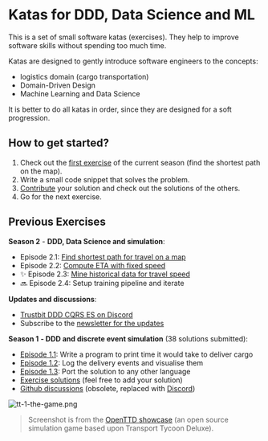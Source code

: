 # Katas for DDD, Data Science and ML

This is a set of small software katas (exercises). They help to improve software skills without spending too much time.

Katas are designed to gently introduce software engineers to the concepts:

- logistics domain (cargo transportation)
- Domain-Driven Design
- Machine Learning and Data Science

It is better to do all katas in order, since they are designed for a soft progression.

## How to get started?

1. Check out the [first exercise](https://github.com/Softwarepark/exercises/blob/master/transport-tycoon_21.md) of the current season (find the shortest path on the map).
2. Write a small code snippet that solves the problem.
3. [Contribute](https://github.com/Softwarepark/exercises/blob/master/transport-tycoon/README.md) your solution and check out the solutions of the others.
4. Go for the next exercise.

## Previous Exercises

**Season 2** - **DDD, Data Science and simulation**:

-  Episode 2.1: [Find shortest path for travel on a map](transport-tycoon_21.md)
- Episode 2.2: [Compute ETA with fixed speed](transport-tycoon_22.md)
- ✨ Episode 2.3: [Mine historical data for travel speed](transport-tycoon_23.md)
- 🔜 Episode 2.4: Setup training pipeline and iterate

**Updates and discussions**:

- [Trustbit DDD CQRS ES on Discord](https://discord.gg/jHGbUwxDgv)
- Subscribe to the [newsletter for the updates](https://tinyletter.com/softwarepark)

**Season 1** **- DDD and discrete event simulation** (38 solutions submitted):

- [Episode 1.1](transport-tycoon-1.md): Write a program to print time it would take to deliver cargo
- [Episode 1.2](transport-tycoon-2.md): Log the delivery events and visualise them
- [Episode 1.3](transport-tycoon-3.md): Port the solution to any other language
- [Exercise solutions](https://github.com/Softwarepark/exercises/blob/master/transport-tycoon/README.md) (feel free to add your solution)
- [Github discussions](https://github.com/orgs/ddd-exercises/teams/tt/discussions) (obsolete, replaced with [Discord](https://discord.gg/jHGbUwxDgv))

![tt-1-the-game.png](images/tt-1-openttd.png)

> Screenshot is from the [OpenTTD showcase](https://www.openttd.org/screenshots.html) (an open source simulation game based upon Transport Tycoon Deluxe).

